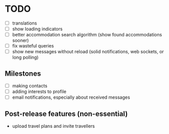 # TODO

- [ ] translations
- [ ] show loading indicators
- [ ] better accommodation search algorithm (show found accommodations sooner)
- [ ] fix wasteful queries
- [ ] show new messages without reload (solid notifications, web sockets, or long polling)

## Milestones

- [ ] making contacts
- [ ] adding interests to profile
- [ ] email notifications, especially about received messages

## Post-release features (non-essential)

- upload travel plans and invite travellers
